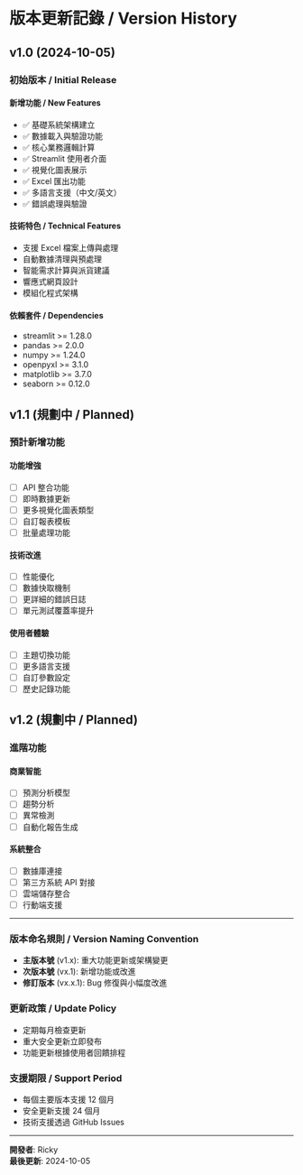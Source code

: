 # 版本更新記錄 / Version History

## v1.0 (2024-10-05)
### 初始版本 / Initial Release

#### 新增功能 / New Features
- ✅ 基礎系統架構建立
- ✅ 數據載入與驗證功能
- ✅ 核心業務邏輯計算
- ✅ Streamlit 使用者介面
- ✅ 視覺化圖表展示
- ✅ Excel 匯出功能
- ✅ 多語言支援（中文/英文）
- ✅ 錯誤處理與驗證

#### 技術特色 / Technical Features
- 支援 Excel 檔案上傳與處理
- 自動數據清理與預處理
- 智能需求計算與派貨建議
- 響應式網頁設計
- 模組化程式架構

#### 依賴套件 / Dependencies
- streamlit >= 1.28.0
- pandas >= 2.0.0
- numpy >= 1.24.0
- openpyxl >= 3.1.0
- matplotlib >= 3.7.0
- seaborn >= 0.12.0

## v1.1 (規劃中 / Planned)
### 預計新增功能

#### 功能增強
- [ ] API 整合功能
- [ ] 即時數據更新
- [ ] 更多視覺化圖表類型
- [ ] 自訂報表模板
- [ ] 批量處理功能

#### 技術改進
- [ ] 性能優化
- [ ] 數據快取機制
- [ ] 更詳細的錯誤日誌
- [ ] 單元測試覆蓋率提升

#### 使用者體驗
- [ ] 主題切換功能
- [ ] 更多語言支援
- [ ] 自訂參數設定
- [ ] 歷史記錄功能

## v1.2 (規劃中 / Planned)
### 進階功能

#### 商業智能
- [ ] 預測分析模型
- [ ] 趨勢分析
- [ ] 異常檢測
- [ ] 自動化報告生成

#### 系統整合
- [ ] 數據庫連接
- [ ] 第三方系統 API 對接
- [ ] 雲端儲存整合
- [ ] 行動端支援

---

### 版本命名規則 / Version Naming Convention
- **主版本號** (v1.x): 重大功能更新或架構變更
- **次版本號** (vx.1): 新增功能或改進
- **修訂版本** (vx.x.1): Bug 修復與小幅度改進

### 更新政策 / Update Policy
- 定期每月檢查更新
- 重大安全更新立即發布
- 功能更新根據使用者回饋排程

### 支援期限 / Support Period
- 每個主要版本支援 12 個月
- 安全更新支援 24 個月
- 技術支援透過 GitHub Issues

---

**開發者**: Ricky  
**最後更新**: 2024-10-05